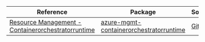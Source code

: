 | Reference | Package | Source |
|---|---|---|
|[Resource Management - Containerorchestratorruntime](mgmt-containerorchestratorruntime-readme.md)|[azure-mgmt-containerorchestratorruntime](https://pypi.org/project/azure-mgmt-containerorchestratorruntime)|[GitHub](https://github.com/Azure/azure-sdk-for-python/blob/main/sdk/containerorchestratorruntime/azure-mgmt-containerorchestratorruntime)|
